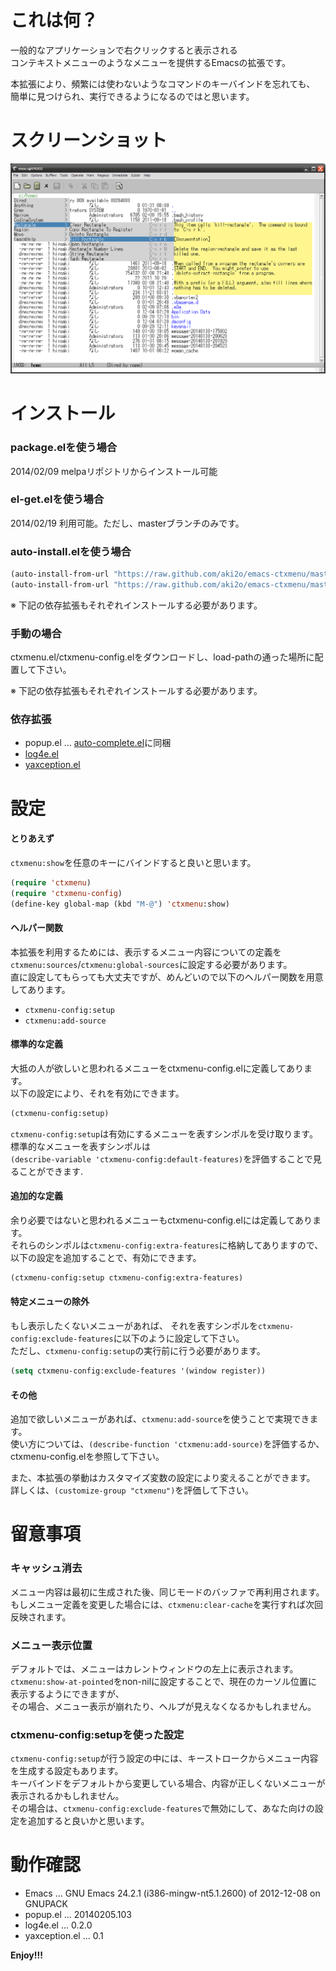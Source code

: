 これは何？
==========

一般的なアプリケーションで右クリックすると表示される  
コンテキストメニューのようなメニューを提供するEmacsの拡張です。  

本拡張により、頻繁には使わないようなコマンドのキーバインドを忘れても、  
簡単に見つけられ、実行できるようになるのではと思います。  


スクリーンショット
==================

![demo](image/demo.png)


インストール
============

### package.elを使う場合

2014/02/09 melpaリポジトリからインストール可能  

### el-get.elを使う場合

2014/02/19 利用可能。ただし、masterブランチのみです。  

### auto-install.elを使う場合

```lisp
(auto-install-from-url "https://raw.github.com/aki2o/emacs-ctxmenu/master/ctxmenu.el")
(auto-install-from-url "https://raw.github.com/aki2o/emacs-ctxmenu/master/ctxmenu-config.el")
```

※ 下記の依存拡張もそれぞれインストールする必要があります。  

### 手動の場合

ctxmenu.el/ctxmenu-config.elをダウンロードし、load-pathの通った場所に配置して下さい。  

※ 下記の依存拡張もそれぞれインストールする必要があります。  

### 依存拡張

* popup.el ... [auto-complete.el](https://github.com/auto-complete/auto-complete)に同梱
* [log4e.el](https://github.com/aki2o/log4e)
* [yaxception.el](https://github.com/aki2o/yaxception)


設定
====

#### とりあえず

`ctxmenu:show`を任意のキーにバインドすると良いと思います。  

```lisp
(require 'ctxmenu)
(require 'ctxmenu-config)
(define-key global-map (kbd "M-@") 'ctxmenu:show)
```

#### ヘルパー関数

本拡張を利用するためには、表示するメニュー内容についての定義を  
`ctxmenu:sources`/`ctxmenu:global-sources`に設定する必要があります。  
直に設定してもらっても大丈夫ですが、めんどいので以下のヘルパー関数を用意してあります。  

* `ctxmenu-config:setup`
* `ctxmenu:add-source`

#### 標準的な定義

大抵の人が欲しいと思われるメニューをctxmenu-config.elに定義してあります。  
以下の設定により、それを有効にできます。  

```lisp
(ctxmenu-config:setup)
```

`ctxmenu-config:setup`は有効にするメニューを表すシンポルを受け取ります。  
標準的なメニューを表すシンポルは  
`(describe-variable 'ctxmenu-config:default-features)`を評価することで見ることができます.  

#### 追加的な定義

余り必要ではないと思われるメニューもctxmenu-config.elには定義してあります。  
それらのシンポルは`ctxmenu-config:extra-features`に格納してありますので、  
以下の設定を追加することで、有効にできます。  

```lisp
(ctxmenu-config:setup ctxmenu-config:extra-features)
```

#### 特定メニューの除外

もし表示したくないメニューがあれば、
それを表すシンポルを`ctxmenu-config:exclude-features`に以下のように設定して下さい。  
ただし、`ctxmenu-config:setup`の実行前に行う必要があります。  

```lisp
(setq ctxmenu-config:exclude-features '(window register))
```

#### その他

追加で欲しいメニューがあれば、`ctxmenu:add-source`を使うことで実現できます。  
使い方については、`(describe-function 'ctxmenu:add-source)`を評価するか、
ctxmenu-config.elを参照して下さい。  

また、本拡張の挙動はカスタマイズ変数の設定により変えることができます。  
詳しくは、`(customize-group "ctxmenu")`を評価して下さい。  


留意事項
========

### キャッシュ消去

メニュー内容は最初に生成された後、同じモードのバッファで再利用されます。  
もしメニュー定義を変更した場合には、`ctxmenu:clear-cache`を実行すれば次回反映されます。  

### メニュー表示位置

デフォルトでは、メニューはカレントウィンドウの左上に表示されます。  
`ctxmenu:show-at-pointed`をnon-nilに設定することで、現在のカーソル位置に表示するようにできますが、  
その場合、メニュー表示が崩れたり、ヘルプが見えなくなるかもしれません。  

### ctxmenu-config:setupを使った設定

`ctxmenu-config:setup`が行う設定の中には、キーストロークからメニュー内容を生成する設定もあります。  
キーバインドをデフォルトから変更している場合、内容が正しくないメニューが表示されるかもしれません。  
その場合は、`ctxmenu-config:exclude-features`で無効にして、あなた向けの設定を追加すると良いかと思います。  


動作確認
========

* Emacs ... GNU Emacs 24.2.1 (i386-mingw-nt5.1.2600) of 2012-12-08 on GNUPACK
* popup.el ... 20140205.103
* log4e.el ... 0.2.0
* yaxception.el ... 0.1


**Enjoy!!!**


